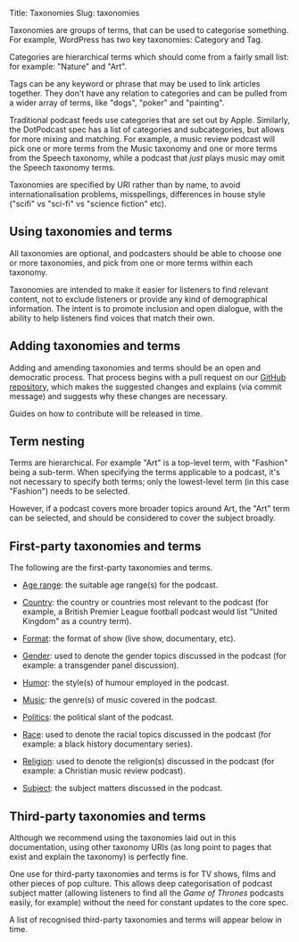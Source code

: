 Title: Taxonomies
Slug: taxonomies


Taxonomies are groups of terms, that can be used to categorise something. For example, WordPress has two key taxonomies: Category and Tag.

Categories are hierarchical terms which should come from a fairly small list: for example: "Nature" and "Art".

Tags can be any keyword or phrase that may be used to link articles together. They don't have any relation to categories and can be pulled from a wider array of terms, like "dogs", "poker" and "painting".

Traditional podcast feeds use categories that are set out by Apple. Similarly, the DotPodcast spec has a list of categories and subcategories, but allows for more mixing and matching. For example, a music review podcast will pick one or more terms from the Music taxonomy and one or more terms from the Speech taxonomy, while a podcast that _just_ plays music may omit the Speech taxonomy terms.

Taxonomies are specified by URI rather than by name, to avoid internationalisation problems, misspellings, differences in house style ("scifi" vs "sci-fi" vs "science fiction" etc).

## Using taxonomies and terms

All taxonomies are optional, and podcasters should be able to choose one or more taxonomies, and pick from one or more terms within each taxonomy.

Taxonomies are intended to make it easier for listeners to find relevant content, not to exclude listeners or provide any kind of demographical information. The intent is to promote inclusion and open dialogue, with the ability to help listeners find voices that match their own.

## Adding taxonomies and terms

Adding and amending taxonomies and terms should be an open and democratic process. That process begins with a pull request on our [GitHub repository](https://github.com/dotpodcast/dotpodcast/), which makes the suggested changes and explains (via commit message) and suggests why these changes are necessary.

Guides on how to contribute will be released in time.

## Term nesting

Terms are hierarchical. For example "Art" is a top-level term, with "Fashion" being a sub-term. When specifying the terms applicable to a podcast, it's not necessary to specify both terms; only the lowest-level term (in this case "Fashion") needs to be selected.

However, if a podcast covers more broader topics around Art, the "Art" term can be selected, and should be considered to cover the subject broadly.

## First-party taxonomies and terms

The following are the first-party taxonomies and terms.

- [Age range](age): the suitable age range(s) for the podcast.

- [Country](country): the country or countries most relevant to the podcast (for example, a British Premier League football podcast would list "United Kingdom" as a country term).

- [Format](format): the format of show (live show, documentary, etc).

- [Gender](gender): used to denote the gender topics discussed in the podcast (for example: a transgender panel discussion).

- [Humor](humor): the style(s) of humour employed in the podcast.

- [Music](music): the genre(s) of music covered in the podcast.

- [Politics](politics): the political slant of the podcast.

- [Race](race): used to denote the racial topics discussed in the podcast (for example: a black history documentary series).

- [Religion](religion): used to denote the religion(s) discussed in the podcast (for example: a Christian music review podcast).

- [Subject](subject): the subject matters discussed in the podcast.

## Third-party taxonomies and terms

Although we recommend using the taxonomies laid out in this documentation, using other taxonomy URIs (as long point to pages that exist and explain the taxonomy) is perfectly fine.

One use for third-party taxonomies and terms is for TV shows, films and other pieces of pop culture. This allows deep categorisation of podcast subject matter (allowing listeners to find all the _Game of Thrones_ podcasts easily, for example) without the need for constant updates to the core spec.

A list of recognised third-party taxonomies and terms will appear below in time.
